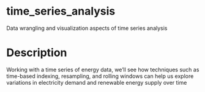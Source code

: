 # time_series_analysis

Data wrangling and visualization aspects of time series analysis

# Description
Working with a time series of energy data, we’ll see how techniques such as time-based indexing, resampling, and rolling windows can help us explore variations in electricity demand and renewable energy supply over time
